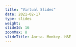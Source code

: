 ```yaml
---
title: "Virtual Slides"
date: 2021-02-17
type: slides
weight:
slideId: 16
zoomMax: 8
slideTitle: Aorta. Monkey. H&E
---
```

